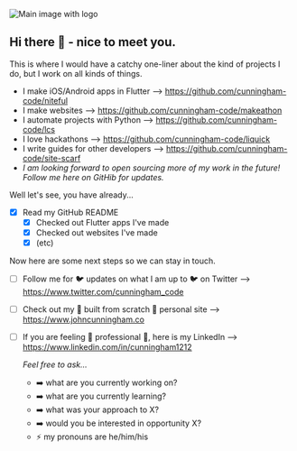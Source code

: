 ![Main image with logo](https://www.johncunningham.co/background/social.png)
## Hi there 👋   - nice to meet you.
This is where I would have a catchy one-liner about the kind of projects I do, but I work on all kinds of things.

* I make iOS/Android apps in Flutter --> https://github.com/cunningham-code/niteful
* I make websites --> https://github.com/cunningham-code/makeathon
* I automate projects with Python --> https://github.com/cunningham-code/lcs
* I love hackathons --> https://github.com/cunningham-code/liquick
* I write guides for other developers --> https://github.com/cunningham-code/site-scarf
* _I am looking forward to open sourcing more of my work in the future! Follow me here on GitHib for updates._

Well let's see, you have already...
- [x] Read my GitHub README
  - [x] Checked out Flutter apps I've made
  - [x] Checked out websites I've made
  - [x] (etc)
  
Now here are some next steps so we can stay in touch.
- [ ] Follow me for  🐦 updates on what I am up to 🐦  on Twitter --> https://www.twitter.com/cunningham_code
- [ ] Check out my  🎨 built from scratch 🎨  personal site --> https://www.johncunningham.co
- [ ] If you are feeling  🎩 professional 🎩,  here is my LinkedIn --> https://www.linkedin.com/in/cunningham1212

    _Feel free to ask..._
    * ➡️ what are you currently working on?
    * ➡️ what are you currently learning?
    * ➡️ what was your approach to X?
    * ➡️ would you be interested in opportunity X?
    * ⚡ my pronouns are he/him/his
  
<!--
**cunningham-code/cunningham-code** is a ✨ _special_ ✨ repository because its `README.md` (this file) appears on your GitHub profile.

Here are some ideas to get you started:

- 🔭 I’m currently working on ...
- 🌱 I’m currently learning ...
- 👯 I’m looking to collaborate on ...
- 🤔 I’m looking for help with ...
- 💬 Ask me about ...
- 📫 How to reach me: ...
- 😄 Pronouns: ...
- ⚡ Fun fact: ...
-->
